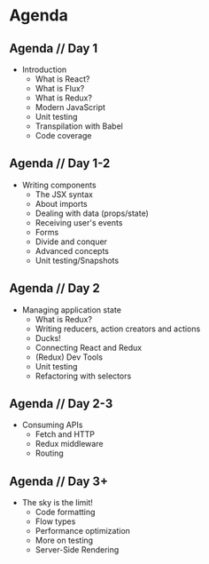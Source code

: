 # Agenda


## Agenda // Day 1

- Introduction
  - What is React?
  - What is Flux?
  - What is Redux?
  - Modern JavaScript
  - Unit testing
  - Transpilation with Babel
  - Code coverage


## Agenda // Day 1-2

- Writing components
  - The JSX syntax
  - About imports
  - Dealing with data (props/state)
  - Receiving user's events
  - Forms
  - Divide and conquer
  - Advanced concepts
  - Unit testing/Snapshots


## Agenda // Day 2

- Managing application state
  - What is Redux?
  - Writing reducers, action creators and actions
  - Ducks!
  - Connecting React and Redux
  - (Redux) Dev Tools
  - Unit testing
  - Refactoring with selectors


## Agenda // Day 2-3

- Consuming APIs
  - Fetch and HTTP
  - Redux middleware
  - Routing


## Agenda // Day 3+

- The sky is the limit!
  - Code formatting
  - Flow types
  - Performance optimization
  - More on testing
  - Server-Side Rendering
